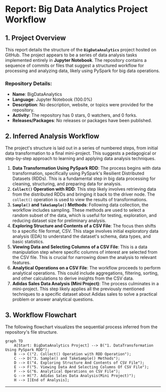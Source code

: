 # Report: Big Data Analytics Project Workflow

## 1. Project Overview

This report details the structure of the **`BigDataAnalytics`** project hosted on GitHub. The project appears to be a series of data analysis tasks implemented entirely in **Jupyter Notebook**. The repository contains a sequence of commits or files that suggest a structured workflow for processing and analyzing data, likely using PySpark for big data operations.

### Repository Details:
*   **Name**: BigDataAnalytics
*   **Language**: Jupyter Notebook (100.0%)
*   **Description**: No description, website, or topics were provided for the repository.
*   **Activity**: The repository has 0 stars, 0 watchers, and 0 forks.
*   **Releases/Packages**: No releases or packages have been published.

## 2. Inferred Analysis Workflow

The project's structure is laid out in a series of numbered steps, from initial data transformation to a final mini-project. This suggests a pedagogical or step-by-step approach to learning and applying data analysis techniques.

1.  **Data Transformation Using PySpark RDD**: The process begins with data transformation, specifically using PySpark's Resilient Distributed Datasets (RDDs). This is a fundamental step in big data processing for cleaning, structuring, and preparing data for analysis.
2.  **`Collect()` Operation with RDD**: This step likely involves retrieving data from the distributed RDDs and bringing it back to the driver node. The `collect()` operation is used to view the results of transformations.
3.  **`Sample()` and `TakeSample()` Methods**: Following data collection, the workflow includes sampling. These methods are used to select a random subset of the data, which is useful for testing, exploration, and reducing dataset size for preliminary analysis.
4.  **Exploring Structure and Contents of a CSV File**: The focus then shifts to a specific file format, CSV. This stage involves initial exploratory data analysis (EDA) to understand the dataset's schema, data types, and basic statistics.
5.  **Viewing Data and Selecting Columns of a CSV File**: This is a data manipulation step where specific columns of interest are selected from the CSV file. This is crucial for narrowing down the analysis to relevant features.
6.  **Analytical Operations on a CSV File**: The workflow proceeds to perform analytical operations. This could include aggregations, filtering, sorting, and other calculations to derive insights from the CSV data.
7.  **Adidas Sales Data Analysis (Mini Project)**: The process culminates in a mini-project. This step likely applies all the previously mentioned techniques to a specific dataset about Adidas sales to solve a practical problem or answer analytical questions.

## 3. Workflow Flowchart

The following flowchart visualizes the sequential process inferred from the repository's file structure.

```mermaid
graph TD
    A[Start: BigDataAnalytics Project] --> B("1. DataTransformation Using PySpark RDD");
    B --> C("2. Collect() Operation with RDD Operation");
    C --> D("3. Sample() and TakeSample() Methods");
    D --> E("4. Exploring Structure And Contents of CSV File");
    E --> F("5. Viewing Data And Selecting Columns Of CSV File");
    F --> G("6. Analytical Operations on CSV File");
    G --> H("7. Adidas Sales Data Analysis(Mini Project)");
    H --> I[End of Analysis];
```

***
